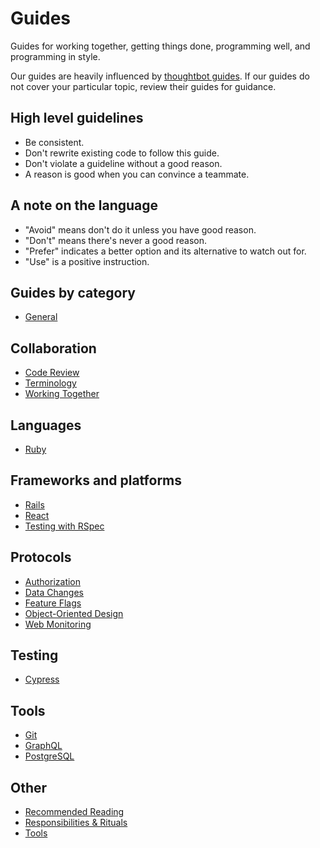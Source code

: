 # Guides

Guides for working together, getting things done, programming well, and
programming in style.

Our guides are heavily influenced by [thoughtbot guides]. If our guides
do not cover your particular topic, review their guides for guidance.

[thoughtbot guides]: https://github.com/thoughtbot/guides

## High level guidelines

- Be consistent.
- Don't rewrite existing code to follow this guide.
- Don't violate a guideline without a good reason.
- A reason is good when you can convince a teammate.

## A note on the language

- "Avoid" means don't do it unless you have good reason.
- "Don't" means there's never a good reason.
- "Prefer" indicates a better option and its alternative to watch out for.
- "Use" is a positive instruction.

## Guides by category

- [General](general/README.md)

## Collaboration

- [Code Review](code-review/README.md)
- [Terminology](terminology/README.md)
- [Working Together](working-together/README.md)

## Languages

- [Ruby](ruby/README.md)

## Frameworks and platforms

- [Rails](rails/README.md)
- [React](react/README.md)
- [Testing with RSpec](testing-rspec/README.md)

## Protocols

- [Authorization](authorization/README.md)
- [Data Changes](data-changes/README.md)
- [Feature Flags](feature-flags/README.md)
- [Object-Oriented Design](object-oriented-design/README.md)
- [Web Monitoring](web-monitoring/README.md)

## Testing

- [Cypress](cypress/README.md)

## Tools

- [Git](git/README.md)
- [GraphQL](graphql/README.md)
- [PostgreSQL](postgresql/README.md)

## Other

- [Recommended Reading](reading.md)
- [Responsibilities & Rituals](rituals/README.md)
- [Tools](tools/README.md)
